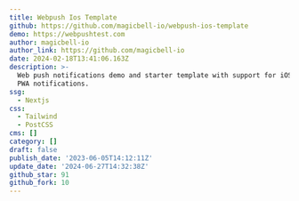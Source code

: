 ```yaml
---
title: Webpush Ios Template
github: https://github.com/magicbell-io/webpush-ios-template
demo: https://webpushtest.com
author: magicbell-io
author_link: https://github.com/magicbell-io
date: 2024-02-18T13:41:06.163Z
description: >-
  Web push notifications demo and starter template with support for iOS Safari
  PWA notifications.
ssg:
  - Nextjs
css:
  - Tailwind
  - PostCSS
cms: []
category: []
draft: false
publish_date: '2023-06-05T14:12:11Z'
update_date: '2024-06-27T14:32:38Z'
github_star: 91
github_fork: 10
---
```

